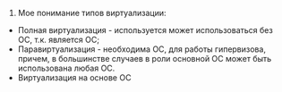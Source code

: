 1. Мое понимание типов виртуализации:
 * Полная виртуализация - используется может использоваться без ОС, т.к. является ОС;
 * Паравиртуализация - необходима ОС, для работы гипервизова, причем, в большинстве случаев в роли основной ОС может быть использована любая ОС.
 * Виртуализация на основе ОС
